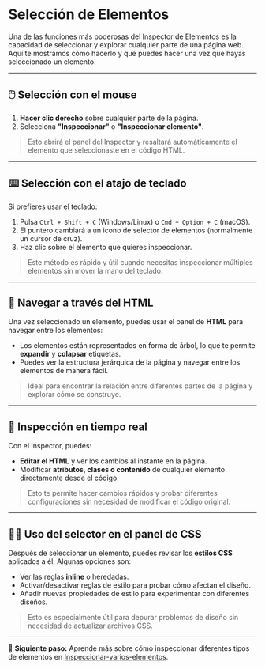 # Selección de Elementos

Una de las funciones más poderosas del Inspector de Elementos es la capacidad de seleccionar y explorar cualquier parte de una página web. Aquí te mostramos cómo hacerlo y qué puedes hacer una vez que hayas seleccionado un elemento.

---

## 🖱️ Selección con el mouse

1. **Hacer clic derecho** sobre cualquier parte de la página.
2. Selecciona **"Inspeccionar"** o **"Inspeccionar elemento"**.

> Esto abrirá el panel del Inspector y resaltará automáticamente el elemento que seleccionaste en el código HTML.

---

## ⌨️ Selección con el atajo de teclado

Si prefieres usar el teclado:

1. Pulsa `Ctrl + Shift + C` (Windows/Linux) o `Cmd + Option + C` (macOS).
2. El puntero cambiará a un icono de selector de elementos (normalmente un cursor de cruz).
3. Haz clic sobre el elemento que quieres inspeccionar.

> Este método es rápido y útil cuando necesitas inspeccionar múltiples elementos sin mover la mano del teclado.

---

## 🧱 Navegar a través del HTML

Una vez seleccionado un elemento, puedes usar el panel de **HTML** para navegar entre los elementos:

- Los elementos están representados en forma de árbol, lo que te permite **expandir** y **colapsar** etiquetas.
- Puedes ver la estructura jerárquica de la página y navegar entre los elementos de manera fácil.

> Ideal para encontrar la relación entre diferentes partes de la página y explorar cómo se construye.

---

## 🔄 Inspección en tiempo real

Con el Inspector, puedes:

- **Editar el HTML** y ver los cambios al instante en la página.
- Modificar **atributos, clases o contenido** de cualquier elemento directamente desde el código.

> Esto te permite hacer cambios rápidos y probar diferentes configuraciones sin necesidad de modificar el código original.

---

## 🧑‍💻 Uso del selector en el panel de CSS

Después de seleccionar un elemento, puedes revisar los **estilos CSS** aplicados a él. Algunas opciones son:

- Ver las reglas **inline** o heredadas.
- Activar/desactivar reglas de estilo para probar cómo afectan el diseño.
- Añadir nuevas propiedades de estilo para experimentar con diferentes diseños.

> Esto es especialmente útil para depurar problemas de diseño sin necesidad de actualizar archivos CSS.

---

🎯 **Siguiente paso:** Aprende más sobre cómo inspeccionar diferentes tipos de elementos en [Inspeccionar-varios-elementos](../../inspeccion-de-elementos/Inspeccionar-varios-elementos.md).
